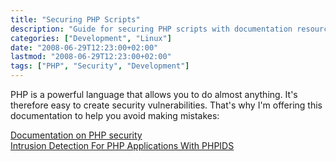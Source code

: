 ```yaml
---
title: "Securing PHP Scripts"
description: "Guide for securing PHP scripts with documentation resources for better security practices."
categories: ["Development", "Linux"]
date: "2008-06-29T12:23:00+02:00"
lastmod: "2008-06-29T12:23:00+02:00"
tags: ["PHP", "Security", "Development"]
---
```


PHP is a powerful language that allows you to do almost anything. It's therefore easy to create security vulnerabilities. That's why I'm offering this documentation to help you avoid making mistakes:

[Documentation on PHP security](../../static/pdf/sec_scripts_php.pdf)  
[Intrusion Detection For PHP Applications With PHPIDS](../../static/pdf/intrusion_detection_for_php_applications_with_phpids.pdf)
